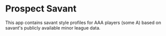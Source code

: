 # Prospect Savant

This app contains savant style profiles for AAA players (some A) based on savant's publicly available minor league data.

